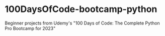 # 100DaysOfCode-bootcamp-python
Beginner projects from Udemy's "100 Days of Code: The Complete Python Pro Bootcamp for 2023"
